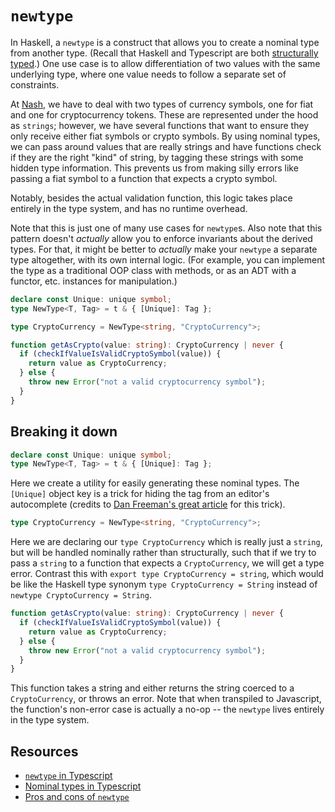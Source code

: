 # `newtype`

In Haskell, a `newtype` is a construct that allows you to create a nominal type from another type. (Recall that Haskell and Typescript are both [structurally typed](https://en.wikipedia.org/wiki/Structural_type_system).) One use case is to allow differentiation of two values with the same underlying type, where one value needs to follow a separate set of constraints.

At [Nash](https://nash.io), we have to deal with two types of currency symbols, one for fiat and one for cryptocurrency tokens. These are represented under the hood as `strings`; however, we have several functions that want to ensure they only receive either fiat symbols or crypto symbols. By using nominal types, we can pass around values that are really strings and have functions check if they are the right "kind" of string, by tagging these strings with some hidden type information. This prevents us from making silly errors like passing a fiat symbol to a function that expects a crypto symbol.

Notably, besides the actual validation function, this logic takes place entirely in the type system, and has no runtime overhead.

Note that this is just one of many use cases for `newtype`s. Also note that this pattern doesn't _actually_ allow you to enforce invariants about the derived types. For that, it might be better to _actually_ make your `newtype` a separate type altogether, with its own internal logic. (For example, you can implement the type as a traditional OOP class with methods, or as an ADT with a functor, etc. instances for manipulation.)

```typescript
declare const Unique: unique symbol;
type NewType<T, Tag> = t & { [Unique]: Tag };

type CryptoCurrency = NewType<string, "CryptoCurrency">;

function getAsCrypto(value: string): CryptoCurrency | never {
  if (checkIfValueIsValidCryptoSymbol(value)) {
    return value as CryptoCurrency;
  } else {
    throw new Error("not a valid cryptocurrency symbol");
  }
}
```

## Breaking it down

```typescript
declare const Unique: unique symbol;
type NewType<T, Tag> = t & { [Unique]: Tag };
```

Here we create a utility for easily generating these nominal types. The `[Unique]` object key is a trick for hiding the tag from an editor's autocomplete (credits to [Dan Freeman's great article](https://dfreeman.io/whats-in-a-name/) for this trick).

```typescript
type CryptoCurrency = NewType<string, "CryptoCurrency">;
```

Here we are declaring our `type CryptoCurrency` which is really just a `string`, but will be handled nominally rather than structurally, such that if we try to pass a `string` to a function that expects a `CryptoCurrency`, we will get a type error. Contrast this with `export type CryptoCurrency = string`, which would be like the Haskell type synonym `type CryptoCurrency = String` instead of `newtype CryptoCurrency = String`.

```typescript
function getAsCrypto(value: string): CryptoCurrency | never {
  if (checkIfValueIsValidCryptoSymbol(value)) {
    return value as CryptoCurrency;
  } else {
    throw new Error("not a valid cryptocurrency symbol");
  }
}
```

This function takes a string and either returns the string coerced to a `CryptoCurrency`, or throws an error. Note that when transpiled to Javascript, the function's non-error case is actually a no-op -- the `newtype` lives entirely in the type system.

## Resources

* [`newtype` in Typescript](https://www.everythingfrontend.com/posts/newtype-in-typescript.html)
* [Nominal types in Typescript](https://dfreeman.io/whats-in-a-name/)
* [Pros and cons of `newtype`](http://degoes.net/articles/newtypes-suck)
